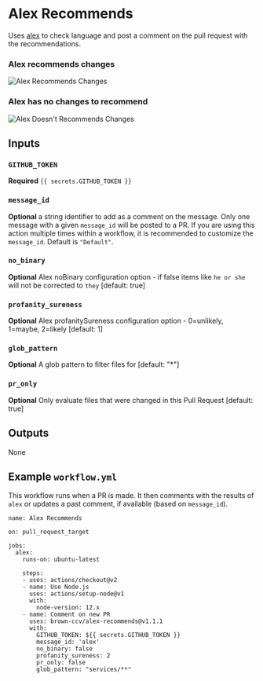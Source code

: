 # Alex Recommends

Uses [alex](https://alexjs.com/) to check language and post a comment on the pull request with the recommendations.

### Alex recommends changes
![Alex Recommends Changes](assets/alex-recommends-changes.png "Alex Recommends Changes")

### Alex has no changes to recommend
![Alex Doesn't Recommends Changes](assets/alex-recommends-nothing.png "Alex Recommends Nothing")

## Inputs

### `GITHUB_TOKEN`

**Required** `{{ secrets.GITHUB_TOKEN }}`


### `message_id`

**Optional** a string identifier to add as a comment on the message.  Only one message with a given `message_id` will be posted to a PR.  If you are using this action multiple times within a workflow, it is recommended to customize the `message_id`.  Default is `"Default"`.


### `no_binary`
**Optional** Alex noBinary configuration option - if false items like `he or she` will not be corrected to `they` [default: true]

### `profanity_sureness`
**Optional** Alex profanitySureness configuration option - 0=unlikely, 1=maybe, 2=likely [default: 1]

### `glob_pattern`
**Optional** A glob pattern to filter files for [default: "\*"]


### `pr_only`
**Optional** Only evaluate files that were changed in this Pull Request [default: true]

## Outputs

None

## Example `workflow.yml`

This workflow runs when a PR is made.  It then comments with the results of `alex` or updates a past comment, if available (based on `message_id`).

```
name: Alex Recommends

on: pull_request_target

jobs:
  alex:
    runs-on: ubuntu-latest

    steps:
    - uses: actions/checkout@v2
    - name: Use Node.js
      uses: actions/setup-node@v1
      with:
        node-version: 12.x
    - name: Comment on new PR
      uses: brown-ccv/alex-recommends@v1.1.1
      with:
        GITHUB_TOKEN: ${{ secrets.GITHUB_TOKEN }}
        message_id: 'alex'
        no_binary: false
        profanity_sureness: 2
        pr_only: false
        glob_pattern: "services/**"
```
